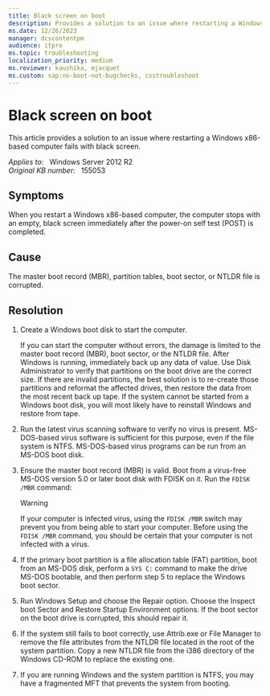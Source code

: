 ```yaml
---
title: Black screen on boot
description: Provides a solution to an issue where restarting a Windows x86-based computer fails with black screen.
ms.date: 12/26/2023
manager: dcscontentpm
audience: itpro
ms.topic: troubleshooting
localization_priority: medium
ms.reviewer: kaushika, mjacquet
ms.custom: sap:no-boot-not-bugchecks, csstroubleshoot
---
```

# Black screen on boot

This article provides a solution to an issue where restarting a Windows x86-based computer fails with black screen.

_Applies to:_ &nbsp; Windows Server 2012 R2  
_Original KB number:_ &nbsp; 155053

## Symptoms

When you restart a Windows x86-based computer, the computer stops with an empty, black screen immediately after the power-on self test (POST) is completed.

## Cause

The master boot record (MBR), partition tables, boot sector, or NTLDR file is corrupted.

## Resolution

1. Create a Windows boot disk to start the computer.

    If you can start the computer without errors, the damage is limited to the master boot record (MBR), boot sector, or the NTLDR file. After Windows is running, immediately back up any data of value. Use Disk Administrator to verify that partitions on the boot drive are the correct size. If there are invalid partitions, the best solution is to re-create those partitions and reformat the affected drives, then restore the data from the most recent back up tape. If the system cannot be started from a Windows boot disk, you will most likely have to reinstall Windows and restore from tape.

2. Run the latest virus scanning software to verify no virus is present. MS-DOS-based virus software is sufficient for this purpose, even if the file system is NTFS. MS-DOS-based virus programs can be run from an MS-DOS boot disk.

3. Ensure the master boot record (MBR) is valid. Boot from a virus-free MS-DOS version 5.0 or later boot disk with FDISK on it. Run the `FDISK /MBR` command:

    > [!WARNING]
    > If your computer is infected virus, using the `FDISK /MBR` switch may prevent you from being able to start your computer. Before using the `FDISK /MBR` command, you should be certain that your computer is not infected with a virus.

4. If the primary boot partition is a file allocation table (FAT) partition, boot from an MS-DOS disk, perform a `SYS C:` command to make the drive MS-DOS bootable, and then perform step 5 to replace the Windows boot sector.

5. Run Windows Setup and choose the Repair option. Choose the Inspect boot Sector and Restore Startup Environment options. If the boot sector on the boot drive is corrupted, this should repair it.

6. If the system still fails to boot correctly, use Attrib.exe or File Manager to remove the file attributes from the NTLDR file located in the root of the system partition. Copy a new NTLDR file from the i386 directory of the Windows CD-ROM to replace the existing one.

7. If you are running Windows and the system partition is NTFS, you may have a fragmented MFT that prevents the system from booting.
